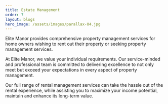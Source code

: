 ```yaml
---
title: Estate Management
order: 7
layout: blogs
hero_image: /assets/images/parallax-04.jpg
---
```


Elite Manor provides comprehensive property management services for home owners wishing to rent out their property or seeking property management services.

At Elite Manor, we value your individual requirements. Our service-minded and professional team is committed to delivering excellence to not only meet but exceed your expectations in every aspect of property management.

Our full range of rental management services can take the hassle out of the rental experience, while assisting you to maximize your income potential, maintain and enhance its long-term value.

<div class="d-flex">
    <img class="w-50 p-2" src="{{ '/assets/images/estate-management-01.jpg ' | relative_url }}" alt="">
    <img class="w-50 p-2" src="{{ '/assets/images/estate-management-02.jpg ' | relative_url }}" alt="">
</div>
